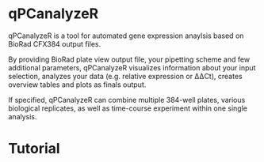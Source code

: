 # qPCanalyzeR

qPCanalyzeR is a tool for automated gene expression anaylsis based on BioRad CFX384 output files.

By providing BioRad plate view output file, your pipetting scheme and few additional parameters, qPCanalyzeR visualizes information about your input selection, analyzes your data (e.g. relative expression or ΔΔCt), creates overview tables and plots as finals output. 

If specified, qPCanalyzeR can combine multiple 384-well plates, various biological replicates, as well as time-course experiment within one single analysis. 

# Tutorial
